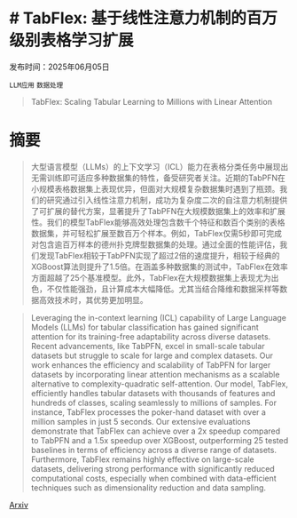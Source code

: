 # # TabFlex: 基于线性注意力机制的百万级别表格学习扩展

发布时间：2025年06月05日

`LLM应用` `数据处理`

> TabFlex: Scaling Tabular Learning to Millions with Linear Attention

# 摘要

> 大型语言模型（LLMs）的上下文学习（ICL）能力在表格分类任务中展现出无需训练即可适应多种数据集的特性，备受研究者关注。近期的TabPFN在小规模表格数据集上表现优异，但面对大规模复杂数据集时遇到了瓶颈。我们的研究通过引入线性注意力机制，成功为复杂度二次的自注意力机制提供了可扩展的替代方案，显著提升了TabPFN在大规模数据集上的效率和扩展性。我们的模型TabFlex能够高效处理包含数千个特征和数百个类别的表格数据集，并可轻松扩展至数百万个样本。例如，TabFlex仅需5秒即可完成对包含逾百万样本的德州扑克牌型数据集的处理。通过全面的性能评估，我们发现TabFlex相较于TabPFN实现了超过2倍的速度提升，相较于经典的XGBoost算法则提升了1.5倍。在涵盖多种数据集的测试中，TabFlex在效率方面超越了25个基准模型。此外，TabFlex在大规模数据集上表现尤为出色，不仅性能强劲，且计算成本大幅降低。尤其当结合降维和数据采样等数据高效技术时，其优势更加明显。

> Leveraging the in-context learning (ICL) capability of Large Language Models (LLMs) for tabular classification has gained significant attention for its training-free adaptability across diverse datasets. Recent advancements, like TabPFN, excel in small-scale tabular datasets but struggle to scale for large and complex datasets. Our work enhances the efficiency and scalability of TabPFN for larger datasets by incorporating linear attention mechanisms as a scalable alternative to complexity-quadratic self-attention. Our model, TabFlex, efficiently handles tabular datasets with thousands of features and hundreds of classes, scaling seamlessly to millions of samples. For instance, TabFlex processes the poker-hand dataset with over a million samples in just 5 seconds. Our extensive evaluations demonstrate that TabFlex can achieve over a 2x speedup compared to TabPFN and a 1.5x speedup over XGBoost, outperforming 25 tested baselines in terms of efficiency across a diverse range of datasets. Furthermore, TabFlex remains highly effective on large-scale datasets, delivering strong performance with significantly reduced computational costs, especially when combined with data-efficient techniques such as dimensionality reduction and data sampling.

[Arxiv](https://arxiv.org/abs/2506.05584)
